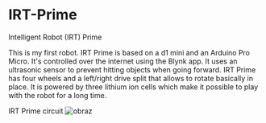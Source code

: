 # IRT-Prime

Intelligent Robot (IRT) Prime

This is my first robot. IRT Prime is based on a d1 mini and an Arduino Pro Micro. It's controlled over the internet using the Blynk app. It uses an ultrasonic sensor to prevent hitting objects when going forward. IRT Prime has four wheels and a left/right drive split that allows to rotate basically in place. It is powered by three lithium ion cells which make it possible to play with the robot for a long time.

IRT Prime circuit
![obraz](https://user-images.githubusercontent.com/79849248/120123243-03f83300-c1ae-11eb-8bcc-b6e7d204d58f.png)

